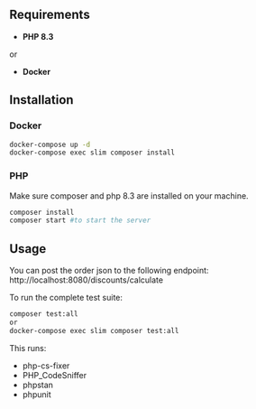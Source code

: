 ## Requirements
* **PHP 8.3**

or

* **Docker**

## Installation
### Docker
```bash
docker-compose up -d
docker-compose exec slim composer install
```
### PHP
Make sure composer and php 8.3 are installed on your machine.
```bash
composer install
composer start #to start the server
```

## Usage
You can post the order json to the following endpoint:
http://localhost:8080/discounts/calculate

To run the complete test suite:
```bash
composer test:all
or
docker-compose exec slim composer test:all
```
This runs:
- php-cs-fixer
- PHP_CodeSniffer
- phpstan
- phpunit
